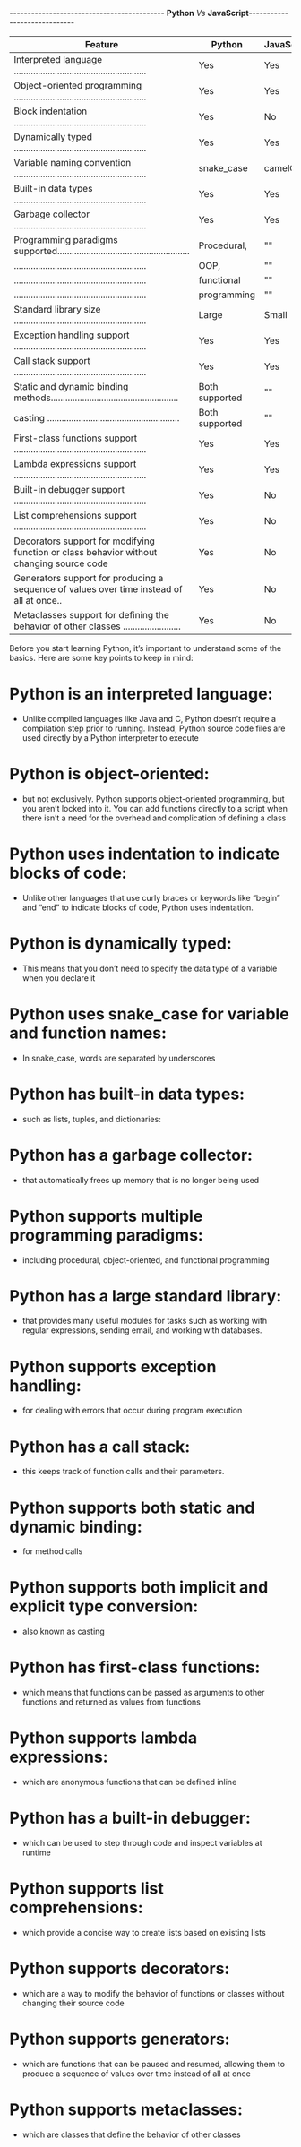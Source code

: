 ------------------------------------------- **Python** *Vs* **JavaScript**-----------------------------

| **Feature**                                                                             | **Python**     | **JavaScript** |
|-----------------------------------------------------------------------------------------|----------------|----------------|
| Interpreted language           .......................................................  |             Yes|            Yes |
| Object-oriented programming    .......................................................  |             Yes|            Yes |
| Block indentation              .......................................................  |             Yes|             No |
| Dynamically typed              .......................................................  |             Yes|            Yes |
| Variable naming convention     .......................................................  |      snake_case|      camelCase |
| Built-in data types            .......................................................  |             Yes|            Yes |
| Garbage collector              .......................................................  |             Yes|            Yes |
| Programming paradigms supported.......................................................  |     Procedural,|              ""|
|                                .......................................................  |            OOP,|              ""|
|                                .......................................................  |      functional|              ""|
|                                .......................................................  |     programming|              ""|
| Standard library size          .......................................................  |           Large|          Small |
| Exception handling support     .......................................................  |             Yes|            Yes |
| Call stack support             .......................................................  |             Yes|            Yes |
|Static and dynamic binding methods.....................................................  | Both supported |             "" |
| casting                          .......................................................| Both supported |             "" |
| First-class functions support  .......................................................  |             Yes|            Yes |
| Lambda expressions support     .......................................................  |             Yes|            Yes |
| Built-in debugger support      .......................................................  |             Yes|             No |
| List comprehensions support    .......................................................  |             Yes|             No |
| Decorators support for modifying function or class behavior without changing source code|             Yes|             No |
| Generators support for producing a sequence of values over time instead of all at once..|             Yes|             No |
| Metaclasses support for defining the behavior of other classes  ........................|             Yes|             No |




Before you start learning Python, it’s important to understand some of the basics. Here are some key points to keep in mind:

# Python is an interpreted language: 
- Unlike compiled languages like Java and C, Python doesn’t require a compilation step prior to running. Instead, Python source code files are used directly by a Python interpreter to execute 

# Python is object-oriented:
- but not exclusively. Python supports object-oriented programming, but you aren’t locked into it. You can add functions directly to a script when there isn’t a need for the overhead and complication of defining a class 

# Python uses indentation to indicate blocks of code:
- Unlike other languages that use curly braces or keywords like “begin” and “end” to indicate blocks of code, Python uses indentation.

# Python is dynamically typed:
- This means that you don’t need to specify the data type of a variable when you declare it 

# Python uses snake_case for variable and function names:
- In snake_case, words are separated by underscores 

# Python has built-in data types:
- such as lists, tuples, and dictionaries:

# Python has a garbage collector:
- that automatically frees up memory that is no longer being used

# Python supports multiple programming paradigms:
- including procedural, object-oriented, and functional programming

# Python has a large standard library:
- that provides many useful modules for tasks such as working with regular expressions, sending email, and working with databases.

# Python supports exception handling:
- for dealing with errors that occur during program execution

# Python has a call stack:
- this keeps track of function calls and their parameters.

# Python supports both static and dynamic binding:
-  for method calls

# Python supports both implicit and explicit type conversion:
- also known as casting

# Python has first-class functions:
- which means that functions can be passed as arguments to other functions and returned as values from functions

# Python supports lambda expressions:
- which are anonymous functions that can be defined inline

# Python has a built-in debugger:
- which can be used to step through code and inspect variables at runtime

# Python supports list comprehensions:
- which provide a concise way to create lists based on existing lists

# Python supports decorators:
- which are a way to modify the behavior of functions or classes without changing their source code

# Python supports generators:
- which are functions that can be paused and resumed, allowing them to produce a sequence of values over time instead of all at once

# Python supports metaclasses: 
- which are classes that define the behavior of other classes